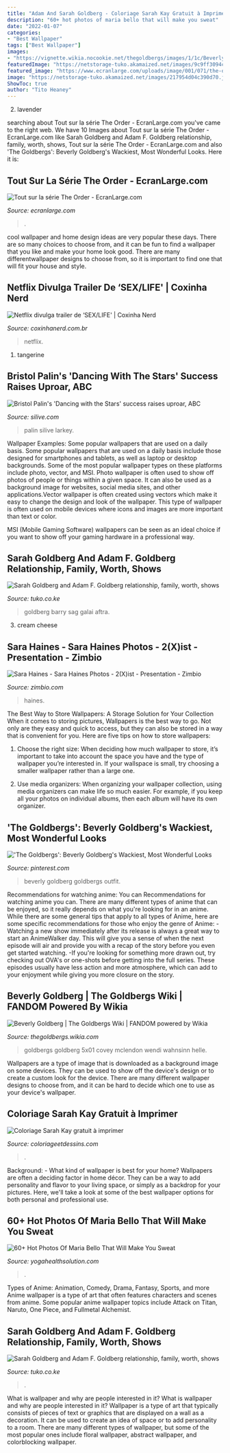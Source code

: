 ```yaml
---
title: "Adam And Sarah Goldberg - Coloriage Sarah Kay Gratuit à Imprimer"
description: "60+ hot photos of maria bello that will make you sweat"
date: "2022-01-07"
categories:
- "Best Wallpaper"
tags: ["Best Wallpaper"]
images:
- "https://vignette.wikia.nocookie.net/thegoldbergs/images/1/1c/Beverly_Goldberg_Season_5.png/revision/latest?cb=20180125232132"
featuredImage: "https://netstorage-tuko.akamaized.net/images/9c9ff3094cdfac1c.png?impolicy=cropped-image&amp;imwidth=256"
featured_image: "https://www.ecranlarge.com/uploads/image/001/071/the-order-affiche-1071981.jpg"
image: "https://netstorage-tuko.akamaized.net/images/217954d04c390d70.jpg?imwidth=1080"
ShowToc: true
author: "Tito Heaney"
---
```



2. lavender 

	

		
searching about Tout sur la série The Order - EcranLarge.com you've came to the right web. We have 10 Images about Tout sur la série The Order - EcranLarge.com like Sarah Goldberg and Adam F. Goldberg relationship, family, worth, shows, Tout sur la série The Order - EcranLarge.com and also &#039;The Goldbergs&#039;: Beverly Goldberg&#039;s Wackiest, Most Wonderful Looks. Here it is:
		
    
## Tout Sur La Série The Order - EcranLarge.com

<img loading=lazy src="https://www.ecranlarge.com/uploads/image/001/071/the-order-affiche-1071981.jpg" onerror="this.onerror=null;this.src='https://tse2.mm.bing.net/th?id=OIP.-B2XXYL2U3d23TI62B7UIQHaLG&amp;pid=15.1';" alt="Tout sur la série The Order - EcranLarge.com">

_Source: ecranlarge.com_

>. 

	

cool wallpaper and home design ideas are very popular these days. There are so many choices to choose from, and it can be fun to find a wallpaper that you like and make your home look good. There are many differentwallpaper designs to choose from, so it is important to find one that will fit your house and style.

    
## Netflix Divulga Trailer De ‘SEX/LIFE&#039; | Coxinha Nerd

<img loading=lazy src="http://www.coxinhanerd.com.br/wp-content/uploads/2021/06/SLIFE_101_Unit_01089RC1-1-533x300.jpg" onerror="this.onerror=null;this.src='https://tse1.mm.bing.net/th?id=OIP.y39b2Dh8QJbbbXFVkyVawwHaEK&amp;pid=15.1';" alt="Netflix divulga trailer de ‘SEX/LIFE&#039; | Coxinha Nerd">

_Source: coxinhanerd.com.br_

>netflix. 

	

1. tangerine 

    
## Bristol Palin&#039;s &#039;Dancing With The Stars&#039; Success Raises Uproar, ABC

<img loading=lazy src="https://www.silive.com/resizer/JD39myPoh4eJRGtootxvgmdLnmA=/1280x0/smart/advancelocal-adapter-image-uploads.s3.amazonaws.com/image.silive.com/home/silive-media/width2048/img/entertainment_impact_tvfilm/photo/bristoljpg-dc32e500357752ad.jpg" onerror="this.onerror=null;this.src='https://tse4.mm.bing.net/th?id=OIP.DrNmEGterOCkdNOF8KW7hgHaKc&amp;pid=15.1';" alt="Bristol Palin&#039;s &#039;Dancing with the Stars&#039; success raises uproar, ABC">

_Source: silive.com_

>palin silive larkey. 

	

Wallpaper Examples: Some popular wallpapers that are used on a daily basis.
Some popular wallpapers that are used on a daily basis include those designed for smartphones and tablets, as well as laptop or desktop backgrounds. Some of the most popular wallpaper types on these platforms include photo, vector, and MSI. 
Photo wallpaper is often used to show off photos of people or things within a given space. It can also be used as a background image for websites, social media sites, and other applications.Vector wallpaper is often created using vectors which make it easy to change the design and look of the wallpaper. This type of wallpaper is often used on mobile devices where icons and images are more important than text or color. 

MSI (Mobile Gaming Software) wallpapers can be seen as an ideal choice if you want to show off your gaming hardware in a professional way.

    
## Sarah Goldberg And Adam F. Goldberg Relationship, Family, Worth, Shows

<img loading=lazy src="https://netstorage-tuko.akamaized.net/images/217954d04c390d70.jpg?imwidth=1080" onerror="this.onerror=null;this.src='https://tse4.mm.bing.net/th?id=OIP.bQ6hSN1Th0TCbBA1kFd0YAHaE5&amp;pid=15.1';" alt="Sarah Goldberg and Adam F. Goldberg relationship, family, worth, shows">

_Source: tuko.co.ke_

>goldberg barry sag galai aftra. 

	

3. cream cheese 

    
## Sara Haines - Sara Haines Photos - 2(X)ist - Presentation - Zimbio

<img loading=lazy src="https://www3.pictures.zimbio.com/gi/2+X+ist+Presentation+Spring+2012+Mercedes+OT9keTYJhldx.jpg" onerror="this.onerror=null;this.src='https://tse1.mm.bing.net/th?id=OIP.VzS0YKsiL6sspf3ixQJlDgHaLI&amp;pid=15.1';" alt="Sara Haines - Sara Haines Photos - 2(X)ist - Presentation - Zimbio">

_Source: zimbio.com_

>haines. 

	

The Best Way to Store Wallpapers: A Storage Solution for Your Collection
When it comes to storing pictures, Wallpapers is the best way to go. Not only are they easy and quick to access, but they can also be stored in a way that is convenient for you. Here are five tips on how to store wallpapers:
1) Choose the right size: When deciding how much wallpaper to store, it’s important to take into account the space you have and the type of wallpaper you’re interested in. If your wallspace is small, try choosing a smaller wallpaper rather than a large one.

2) Use media organizers: When organizing your wallpaper collection, using media organizers can make life so much easier. For example, if you keep all your photos on individual albums, then each album will have its own organizer.

    
## &#039;The Goldbergs&#039;: Beverly Goldberg&#039;s Wackiest, Most Wonderful Looks

<img loading=lazy src="https://i.pinimg.com/736x/fc/3c/83/fc3c830a7c93432148fd1665e10b4903.jpg" onerror="this.onerror=null;this.src='https://tse3.mm.bing.net/th?id=OIP.UKZu5RyOUS7FvWRJzG88LwHaLH&amp;pid=15.1';" alt="&#039;The Goldbergs&#039;: Beverly Goldberg&#039;s Wackiest, Most Wonderful Looks">

_Source: pinterest.com_

>beverly goldberg goldbergs outfit. 

	

Recommendations for watching anime: You can
Recommendations for watching anime you can. There are many different types of anime that can be enjoyed, so it really depends on what you're looking for in an anime. While there are some general tips that apply to all types of Anime, here are some specific recommendations for those who enjoy the genre of Anime: 
-Watching a new show immediately after its release is always a great way to start an AnimeWalker day. This will give you a sense of when the next episode will air and provide you with a recap of the story before you even get started watching. 
-If you're looking for something more drawn out, try checking out OVA's or one-shots before getting into the full series. These episodes usually have less action and more atmosphere, which can add to your enjoyment while giving you more closure on the story.

    
## Beverly Goldberg | The Goldbergs Wiki | FANDOM Powered By Wikia

<img loading=lazy src="https://vignette.wikia.nocookie.net/thegoldbergs/images/1/1c/Beverly_Goldberg_Season_5.png/revision/latest?cb=20180125232132" onerror="this.onerror=null;this.src='https://tse3.mm.bing.net/th?id=OIP.Bq9VitTOFzZvuHvg6-S4_AHaJ4&amp;pid=15.1';" alt="Beverly Goldberg | The Goldbergs Wiki | FANDOM powered by Wikia">

_Source: thegoldbergs.wikia.com_

>goldbergs goldberg 5x01 covey mclendon wendi wahnsinn helle. 

	

Wallpapers are a type of image that is downloaded as a background image on some devices. They can be used to show off the device's design or to create a custom look for the device. There are many different wallpaper designs to choose from, and it can be hard to decide which one to use as your device's wallpaper.

    
## Coloriage Sarah Kay Gratuit à Imprimer

<img loading=lazy src="http://www.coloriageetdessins.com/images/dessin-anime/sarah-kay/dessin-sarah-kay-coloriage-7088-660x400.jpg" onerror="this.onerror=null;this.src='https://tse4.mm.bing.net/th?id=OIP._hT2Wx1S6EUwlDilda3klQHaKX&amp;pid=15.1';" alt="Coloriage Sarah Kay gratuit à imprimer">

_Source: coloriageetdessins.com_

>. 

	

Background: - What kind of wallpaper is best for your home?
Wallpapers are often a deciding factor in home décor. They can be a way to add personality and flavor to your living space, or simply as a backdrop for your pictures. Here, we'll take a look at some of the best wallpaper options for both personal and professional use.

    
## 60+ Hot Photos Of Maria Bello That Will Make You Sweat

<img loading=lazy src="https://yogahealthsolution.com/wp-content/uploads/2021/03/hot-and-sexy-actresses_305_54_beautiful-768x1218.jpg" onerror="this.onerror=null;this.src='https://tse3.mm.bing.net/th?id=OIP.7QEb2J0_oXktFK7MUzMZxAHaLv&amp;pid=15.1';" alt="60+ Hot Photos Of Maria Bello That Will Make You Sweat">

_Source: yogahealthsolution.com_

>. 

	

Types of Anime: Animation, Comedy, Drama, Fantasy, Sports, and more
Anime wallpaper is a type of art that often features characters and scenes from anime. Some popular anime wallpaper topics include Attack on Titan, Naruto, One Piece, and Fullmetal Alchemist.

    
## Sarah Goldberg And Adam F. Goldberg Relationship, Family, Worth, Shows

<img loading=lazy src="https://netstorage-tuko.akamaized.net/images/9c9ff3094cdfac1c.png?impolicy=cropped-image&amp;imwidth=256" onerror="this.onerror=null;this.src='https://tse4.mm.bing.net/th?id=OIP.um0trh80l-2T5wZ4rrBnAwAAAA&amp;pid=15.1';" alt="Sarah Goldberg and Adam F. Goldberg relationship, family, worth, shows">

_Source: tuko.co.ke_

>. 

	

What is wallpaper and why are people interested in it?
What is wallpaper and why are people interested in it?
Wallpaper is a type of art that typically consists of pieces of text or graphics that are displayed on a wall as a decoration. It can be used to create an idea of space or to add personality to a room. There are many different types of wallpaper, but some of the most popular ones include floral wallpaper, abstract wallpaper, and colorblocking wallpaper.

